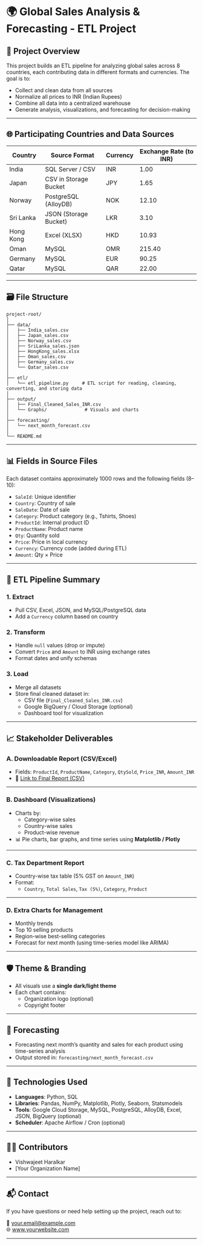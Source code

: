
# 🌍 Global Sales Analysis & Forecasting - ETL Project

## 🧩 Project Overview

This project builds an ETL pipeline for analyzing global sales across 8 countries, each contributing data in different formats and currencies. The goal is to:

- Collect and clean data from all sources
- Normalize all prices to INR (Indian Rupees)
- Combine all data into a centralized warehouse
- Generate analysis, visualizations, and forecasting for decision-making

---

## 🌐 Participating Countries and Data Sources

| Country      | Source Format              | Currency | Exchange Rate (to INR) |
|--------------|----------------------------|----------|-------------------------|
| India        | SQL Server / CSV           | INR      | 1.00                    |
| Japan        | CSV in Storage Bucket      | JPY      | 1.65                    |
| Norway       | PostgreSQL (AlloyDB)       | NOK      | 12.10                   |
| Sri Lanka    | JSON (Storage Bucket)      | LKR      | 3.10                    |
| Hong Kong    | Excel (XLSX)               | HKD      | 10.93                   |
| Oman         | MySQL                      | OMR      | 215.40                  |
| Germany      | MySQL                      | EUR      | 90.25                   |
| Qatar        | MySQL                      | QAR      | 22.00                   |

---

## 🗃️ File Structure

```
project-root/
│
├── data/
│   ├── India_sales.csv
│   ├── Japan_sales.csv
│   ├── Norway_sales.csv
│   ├── SriLanka_sales.json
│   ├── HongKong_sales.xlsx
│   ├── Oman_sales.csv
│   ├── Germany_sales.csv
│   └── Qatar_sales.csv
│
├── etl/
│   └── etl_pipeline.py     # ETL script for reading, cleaning, converting, and storing data
│
├── output/
│   ├── Final_Cleaned_Sales_INR.csv
│   └── Graphs/              # Visuals and charts
│
├── forecasting/
│   └── next_month_forecast.csv
│
└── README.md
```

---

## 📊 Fields in Source Files

Each dataset contains approximately 1000 rows and the following fields (8–10):

- `SaleId`: Unique identifier
- `Country`: Country of sale
- `SaleDate`: Date of sale
- `Category`: Product category (e.g., Tshirts, Shoes)
- `ProductId`: Internal product ID
- `ProductName`: Product name
- `Qty`: Quantity sold
- `Price`: Price in local currency
- `Currency`: Currency code (added during ETL)
- `Amount`: Qty × Price

---

## 🔁 ETL Pipeline Summary

### 1. **Extract**
- Pull CSV, Excel, JSON, and MySQL/PostgreSQL data
- Add a `Currency` column based on country

### 2. **Transform**
- Handle `null` values (drop or impute)
- Convert `Price` and `Amount` to INR using exchange rates
- Format dates and unify schemas

### 3. **Load**
- Merge all datasets
- Store final cleaned dataset in:
  - CSV file (`Final_Cleaned_Sales_INR.csv`)
  - Google BigQuery / Cloud Storage (optional)
  - Dashboard tool for visualization

---

## 📈 Stakeholder Deliverables

### A. **Downloadable Report (CSV/Excel)**  
- Fields: `ProductId`, `ProductName`, `Category`, `QtySold`, `Price_INR`, `Amount_INR`  
- 📎 [Link to Final Report (CSV)](./output/Final_Cleaned_Sales_INR.csv)

---

### B. **Dashboard (Visualizations)**
- Charts by:
  - Category-wise sales
  - Country-wise sales
  - Product-wise revenue
- 📊 Pie charts, bar graphs, and time series using **Matplotlib / Plotly**

---

### C. **Tax Department Report**
- Country-wise tax table (5% GST on `Amount_INR`)
- Format:
  - `Country`, `Total Sales`, `Tax (5%)`, `Category`, `Product`

---

### D. **Extra Charts for Management**
- Monthly trends
- Top 10 selling products
- Region-wise best-selling categories
- Forecast for next month (using time-series model like ARIMA)

---

## 🛡️ Theme & Branding
- All visuals use a **single dark/light theme**
- Each chart contains:
  - Organization logo (optional)
  - Copyright footer

---

## 📅 Forecasting
- Forecasting next month’s quantity and sales for each product using time-series analysis
- Output stored in: `forecasting/next_month_forecast.csv`

---

## 🧪 Technologies Used

- **Languages**: Python, SQL
- **Libraries**: Pandas, NumPy, Matplotlib, Plotly, Seaborn, Statsmodels
- **Tools**: Google Cloud Storage, MySQL, PostgreSQL, AlloyDB, Excel, JSON, BigQuery (optional)
- **Scheduler**: Apache Airflow / Cron (optional)

---

## 👨‍💼 Contributors

- Vishwajeet Haralkar  
- [Your Organization Name]

---

## 📬 Contact

If you have questions or need help setting up the project, reach out to:

📧 your.email@example.com  
🌐 www.yourwebsite.com  

---
